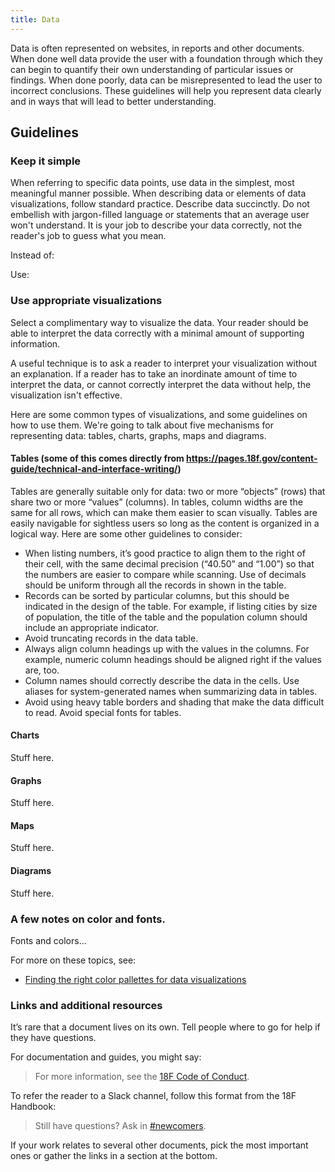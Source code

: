 ```yaml
---
title: Data
---
```


Data is often represented on websites, in reports and other documents.  When done well data provide the user with a foundation through which they can begin to quantify their own understanding of particular issues or findings.  When done poorly, data can be misrepresented to lead the user to incorrect conclusions.  These guidelines will help you represent data clearly and in ways that will lead to better understanding.  

## Guidelines

### Keep it simple

When referring to specific data points, use data in the simplest, most meaningful manner possible.  When describing data or elements of data visualizations, follow standard practice.  Describe data succinctly.  Do not embellish with jargon-filled language or statements that an average user won't understand.  It is your job to describe your data correctly, not the reader's job to guess what you mean.

Instead of: 

>

Use: 

>

### Use appropriate visualizations

Select a complimentary way to visualize the data.  Your reader should be able to interpret the data correctly with a minimal amount of supporting information.

A useful technique is to ask a reader to interpret your visualization without an explanation.  If a reader has to take an inordinate amount of time to interpret the data, or cannot correctly interpret the data without help, the visualization isn't effective.

Here are some common types of visualizations, and some guidelines on how to use them.  We're going to talk about five mechanisms for representing data: tables, charts, graphs, maps and diagrams.

#### Tables (some of this comes directly from https://pages.18f.gov/content-guide/technical-and-interface-writing/)
Tables are generally suitable only for data: two or more “objects” (rows) that share two or more “values” (columns). In tables, column widths are the same for all rows, which can make them easier to scan visually. Tables are easily navigable for sightless users so long as the content is organized in a logical way. Here are some other guidelines to consider:

- When listing numbers, it’s good practice to align them to the right of their cell, with the same decimal precision (“40.50” and “1.00”) so that the numbers are easier to compare while scanning.  Use of decimals should be uniform through all the records in shown in the table.
- Records can be sorted by particular columns, but this should be indicated in the design of the table.  For example, if listing cities by size of population, the title of the table and the population column should include an appropriate indicator.  
- Avoid truncating records in the data table.
- Always align column headings up with the values in the columns. For example, numeric column headings should be aligned right if the values are, too.
- Column names should correctly describe the data in the cells.  Use aliases for system-generated names when summarizing data in tables.
- Avoid using heavy table borders and shading that make the data difficult to read.  Avoid special fonts for tables.



#### Charts
Stuff here.

#### Graphs
Stuff here.

#### Maps
Stuff here.

#### Diagrams
Stuff here.

### A few notes on color and fonts.

Fonts and colors...

For more on these topics, see: 

- [Finding the right color pallettes for data visualizations](http://blog.invisionapp.com/finding-the-right-color-palettes-for-data-visualizations/)

### Links and additional resources

It’s rare that a document lives on its own. Tell people where to go for help if they have questions.

For documentation and guides, you might say:

> For more information, see the [18F Code of Conduct](https://github.com/18F/code-of-conduct).

To refer the reader to a Slack channel, follow this format from the 18F Handbook:

> Still have questions? Ask in [#newcomers](https://18f.slack.com/archives/newcomers).

If your work relates to several other documents, pick the most important ones or gather the links in a section at the bottom.
